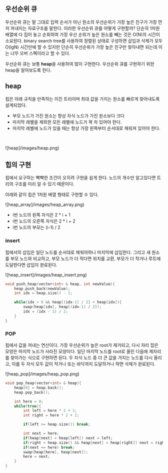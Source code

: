 ## 우선순위 큐 

우선순위 큐는 말 그대로 입력 순서가 아닌 원소의 우선순위가 가장 높은 친구가 가장 먼저 꺼내지는 자료구조를 말한다. 
이러한 우선순위 큐를 어떻게 구현할까? 
단순히 1차원 배열에 다 집어 놓고 순회하여 가장 우선 순위가 높은 원소를 빼는 것은 O(N)의 시간이 소요된다. 
binary search tree를 사용하여 정렬된 상태로 구성하면 삽입과 삭제가 모두 O(lgN) 시간만에 할 수 있지만 
단순히 우선순위가 가장 높은 친구만 찾아내면 되는데 이는 너무 오버 스펙이라고 할 수 있다. 

우선순위 큐는 보통 **heap**을 사용하여 많이 구현한다. 우선순위 큐를 구현하기 위한 heap을 알아보도록 한다.

## heap  

힙은 아래 규칙을 만족하는 이진 트리이며 최대 값을 가지는 원소를 빠르게 찾아내도록 설계되었다.  

- 부모 노드가 가진 원소는 항상 자식 노드가 가진 원소보다 크다
- 마지막 레벨을 제외한 모든 레벨에 노드가 꽉 차 있어야 한다.
- 마지막 레벨에 노드가 있을 때는 항상 가장 왼쪽부터 순서대로 채워져 있어야 한다.

<br/>

![heap]/images/heap.png)  


## 힙의 구현  

힙에서 요구하는 빡빡한 조건이 오히려 구현을 쉽게 한다. 
노드의 개수만 알고있다면 트리의 구조를 미리 알 수 있기 때문이다.  

아래와 같이 힙은 1차원 배열 형태로 구현할 수 있다.

![heap_array]/images/heap_array.png)  

- i번 노드의 왼쪽 자식은 2 * i + 1
- i번 노드의 오른쪽 자식은 2 * i + 2
- i번 노드의 부모는 (i-1) / 2

### insert 

힙에서의 삽입은 일단 노드를 순서대로 채워야하니 마지막에 삽입한다. 
그리고 새 원소를 부모 노드와 비교하고, 부모 노드가 더 작다면 위치를 교환, 
부모가 더 작거나 루트에 도달한다면 삽입이 완료된다.

![heap_insert]/images/heap_insert.png)  

``` cpp
void push_heap(vector<int> & heap, int newValue){
	heap.push_back(newValue);
	int idx = heap.size() - 1;

	while(idx > 0 && heap[(idx-1) / 2] < heap[idx]){
		swap(heap[idx], heap[(idx-1) / 2]);
		idx = (idx - 1) / 2;
	}
}
```

### POP  

힙에서 값을 꺼내는 연산이다. 
가장 우선순위가 높은 root가 제거되고, 다시 자리 잡은 모양은 마지막 노드가 사라진 모양이다.
일단 마지막 노드를 root로 올린 다음에 제자리를 찾아가는 식으로 구현하면 된다. 
두 자식 노드 중 더 큰 값을 가지는 노드를 다시 올리고, 
이를 두 자식 모두 값이 작거나 또는 바닥까지 도달하거나 하면 삭제가 완료된다.

![heap_pop]/images/heap_pop.png)  

``` cpp
void pop_heap(vector<int> & heap){
	heap[0] = heap.back();
	heap.pop_back();

	int here = 0;
	while(true){
		int left = here * 2 + 1;
		int right = here * 2 + 2;

		if(left >= heap.size()) break;

		int next = here;
		if(heap[next] < heap[left]) next = left;
		if(right < heap.size() && heap[next] < heap[right]) next = right;
		if(next == here) break;
		swap(heap[here], heap[next]);
		here = next;
	}
}
```
